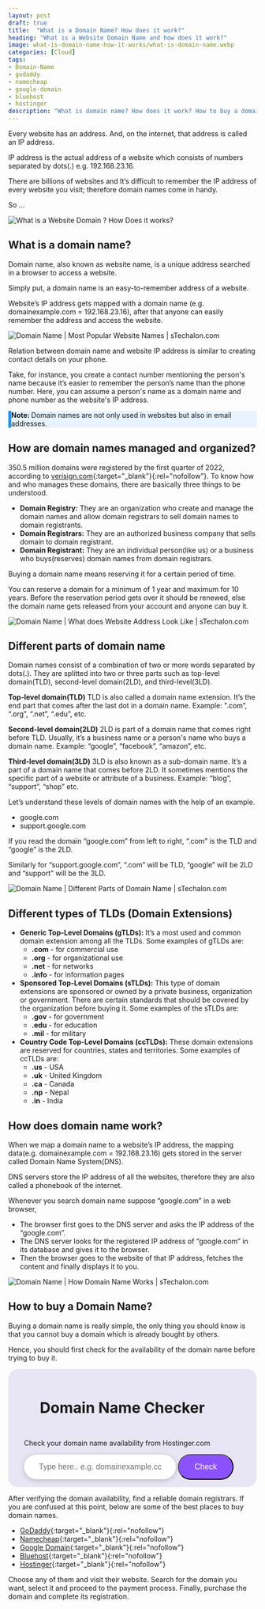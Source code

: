 ```yaml
---
layout: post
draft: true
title:  "What is a Domain Name? How does it work?"
heading: "What is a Website Domain Name and how does it work?"
image: what-is-domain-name-how-it-works/what-is-domain-name.webp
categories: [Cloud]
tags: 
- Domain-Name
- godaddy
- namecheap
- google-domain
- bluehost
- hostinger
description: "What is domain name? How does it work? How to buy a domain name? domain name availability checker. Who manages domain name? Types of domain extention. Parts of domain name"
--- 
```

Every website has an address. And, on the internet, that address is called an IP address.

IP address is the actual address of a website which consists of numbers separated by dots(.) e.g. 192.168.23.16.

There are billions of websites and It’s difficult to remember the IP address of every website you visit; therefore domain names come in handy. 

So …

<img src="//stechalon.com/static/img/posts/what-is-domain-name-how-it-works/what-is-domain-name.webp" alt="What is a Website Domain ? How Does it works?">

## What is a domain name?
Domain name, also known as website name, is a unique address searched in a browser to access a website.
 
Simply put, a domain name is an easy-to-remember address of a website.

Website’s IP address gets mapped with a domain name (e.g. domainexample.com = 192.168.23.16), after that anyone can easily remember the address and access the website.

<img src="//stechalon.com/static/img/posts/what-is-domain-name-how-it-works/top-five-most-popular-website-names.webp" alt="Domain Name | Most Popular Website Names | sTechalon.com">

Relation between domain name and website IP address is similar to creating contact details on your phone.

Take, for instance, you create a contact number mentioning the person's name because it’s easier to remember the person’s name than the phone number. Here, you can assume a person's name as a domain name and phone number as the website's IP address.

<div style="background-color: #e7f3fe;border-left: 6px solid #2196F3;" class="info">
  <p><strong>Note: </strong>Domain names are not only used in websites but also in email addresses.</p>
</div>


## How are domain names managed and organized?
350.5 million domains were registered by the first quarter of 2022, according to [verisign.com](https://verisign.com){:target="_blank"}{:rel="nofollow"}. To know how and who manages these domains, there are basically three things to be understood.
- **Domain Registry:** They are an organization who create and manage the domain names and allow domain registrars to sell domain names to domain registrants.
- **Domain Registrars:** They are an authorized business company that sells domain to domain registrant. 
- **Domain Registrant:** They are an individual person(like us) or a business who buys(reserves) domain names from domain registrars.

Buying a domain name means reserving it for a certain period of time. 

You can reserve a domain for a minimum of 1 year and maximum for 10 years. Before the reservation period gets over it should be renewed, else the domain name gets released from your account and anyone can buy it.

<img src="//stechalon.com/static/img/posts/what-is-domain-name-how-it-works/what-does-website-address-look-like.webp" alt="Domain Name | What does Website Address Look Like | sTechalon.com">

## Different parts of domain name
Domain names consist of a combination of two or more words separated by dots(.). They are splitted into two or three parts such as top-level domain(TLD), second-level domain(2LD), and third-level(3LD).

**Top-level domain(TLD)**
TLD is also called a domain name extension. It’s the end part that comes after the last dot in a domain name. Example: ".com”, “.org”, “.net”, “.edu”, etc.

**Second-level domain(2LD)**
2LD is part of a domain name that comes right before TLD. Usually, it’s a business name or a person's name who buys a domain name. Example: “google”, “facebook”, “amazon”, etc.

**Third-level domain(3LD)**
3LD is also known as a sub-domain name. It’s a part of a domain name that comes before 2LD. It sometimes mentions the specific part of a website or attribute of a business. Example: “blog”, “support”, “shop” etc.

Let’s understand these levels of domain names with the help of an example.
- google.com 
- support.google.com

If you read the domain “google.com” from left to right, “.com” is the TLD and “google” is the 2LD.

Similarly for “support.google.com”, “.com” will be TLD, “google” will be 2LD and “support” will be the 3LD.

<img src="//stechalon.com/static/img/posts/what-is-domain-name-how-it-works/parts-of-domain-name.webp" alt="Domain Name | Different Parts of Domain Name | sTechalon.com">

## Different types of TLDs (Domain Extensions)
- **Generic Top-Level Domains (gTLDs):** It’s a most used and common domain extension among all the TLDs. Some examples of gTLDs are:
  - **.com** - for commercial use
  - **.org** - for organizational use
  - **.net** - for networks
  - **.info** - for information pages
- **Sponsored Top-Level Domains (sTLDs):** This type of domain extensions are sponsored or owned by a private business, organization or government. There are certain standards that should be covered by the organization before buying it. Some examples of the sTLDs are:
  - **.gov** - for government 
  - **.edu** - for education
  - **.mil** - for military
- **Country Code Top-Level Domains (ccTLDs):** These domain extensions are reserved for countries, states and territories. Some examples of ccTLDs are:
  - **.us** - USA
  - **.uk** - United Kingdom
  - **.ca** - Canada
  - **.np** - Nepal
  - **.in** - India

## How does domain name work?
When we map a domain name to a website’s IP address, the mapping data(e.g. domainexample.com = 192.168.23.16) gets stored in the server called Domain Name System(DNS).

DNS servers store the IP address of all the websites, therefore they are also called a phonebook of the internet.

Whenever you search domain name suppose “google.com” in a web browser,
  - The browser first goes to the DNS server and asks the IP address of the “google.com”.
  - The DNS server looks for the registered IP address of “google.com” in its database and gives it to the browser.
  - Then the browser goes to the website of that IP address, fetches the content and finally displays it to you.

<img src="//stechalon.com/static/img/posts/what-is-domain-name-how-it-works/how-domain-name-works.webp" alt="Domain Name | How Domain Name Works | sTechalon.com">

## How to buy a Domain Name?
Buying a domain name is really simple, the only thing you should know is that you cannot buy a domain which is already bought by others.

Hence, you should first check for the availability of the domain name before trying to buy it. 

<style>
.m-0{
  /* margin-top: 50px */
  padding: 15px 32px;
}

.domain-checker__input {
    height: 50px!important;
    font-size: 16px;
    box-shadow: 0 2px 10px 0 rgb(67 65 79 / 30%);
    border-radius: 50px;
    background-color: #fff;
    padding-left: 30px;
    padding-right: 30px;
    border: 0;
    outline: none;
    width: 70%;
}
.col-md-12{
padding: 15px 32px;

background-color: #e8e5f4;
border-radius: 20px;
}
.domain-checker__button {
  background-color: #8c52ff; /* Purple */
  color: white;
  padding: 15px 32px;
  text-align: center;
  text-decoration: none;
  display: inline-block;
  font-size: 16px;
  cursor: pointer;
  border-radius: 35px;
}
</style>

<form  class="col-md-12 text-center" action="https://hostinger.com/domain-checker">
  <p style="font-size: 30px;" class="m-0 text-center text-white"><strong>Domain Name Checker</strong></p>
  <p class="text-center text-white">Check your domain name availability from Hostinger.com</p>
  <input name="domain" type="text" class="domain-checker__input" placeholder="Type here.. e.g. domainexample.com">
  <input id="domain-submit" type="submit" formtarget="_blank" rel="nofollow" value="Check" class="domain-checker__button hb--danger new-h-button-primary button text-white float-right">
</form>

After verifying the domain availability, find a reliable domain registrars. If you are confused at this point, below are some of the best places to buy domain names.
  - [GoDaddy](https://www.godaddy.com/en-in){:target="_blank"}{:rel="nofollow"}
  - [Namecheap](https://www.namecheap.com/){:target="_blank"}{:rel="nofollow"}
  - [Google Domain](https://domains.google/){:target="_blank"}{:rel="nofollow"}
  - [Bluehost](https://www.bluehost.com/){:target="_blank"}{:rel="nofollow"}
  - [Hostinger](https://www.hostinger.com/){:target="_blank"}{:rel="nofollow"}

  Choose any of them and visit their website. Search for the domain you want, select it and proceed to the payment process. Finally, purchase the domain and complete its registration.





